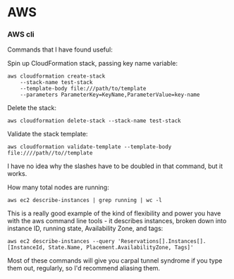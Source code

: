 # AWS

### AWS cli

Commands that I have found useful:

Spin up CloudFormation stack, passing key name variable:

    aws cloudformation create-stack 
        --stack-name test-stack 
        --template-body file:///path/to/template 
        --parameters ParameterKey=KeyName,ParameterValue=key-name

Delete the stack:

    aws cloudformation delete-stack --stack-name test-stack
    
Validate the stack template:

    aws cloudformation validate-template --template-body file:////path//to//template
    
I have no idea why the slashes have to be doubled in that command, but it works.

How many total nodes are running:

    aws ec2 describe-instances | grep running | wc -l
    
This is a really good example of the kind of flexibility and power you 
have with the aws command line tools - it describes instances, broken down into
instance ID, running state, Availability Zone, and tags:

    aws ec2 describe-instances --query 'Reservations[].Instances[].[InstanceId, State.Name, Placement.AvailabilityZone, Tags]'
    
Most of these commands will give you carpal tunnel syndrome if you type
them out, regularly, so I'd recommend aliasing them.